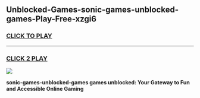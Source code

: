 
## Unblocked-Games-sonic-games-unblocked-games-Play-Free-xzgi6
<h3>
<a href="https://premium76.site?title=sonic-games-unblocked-games&ref=23A">CLICK TO PLAY</a></h3>
<hr>

<h3>
<a href="https://premium76.site?title=sonic-games-unblocked-games&ref=23A">CLICK 2 PLAY</a>
  
</h3>

<a href="https://premium76.site?title=sonic-games-unblocked-games&ref=23A"><img src="https://clearcache.store/games.png"></a>


**sonic-games-unblocked-games games unblocked: Your Gateway to Fun and Accessible Online Gaming**

